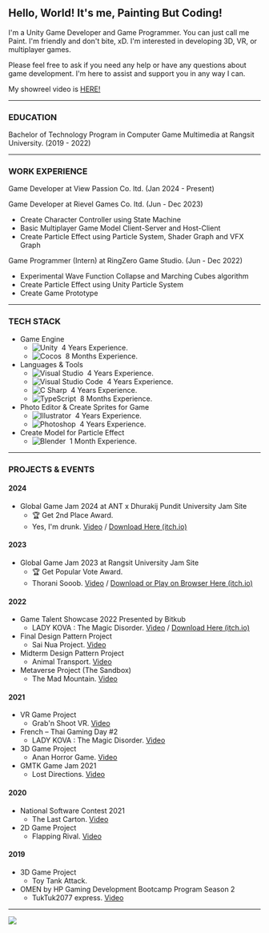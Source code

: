## Hello, World! It's me, Painting But Coding!

I'm a Unity Game Developer and Game Programmer. You can just call me Paint. I'm friendly and don't bite, xD. I'm interested in developing 3D, VR, or multiplayer games.

Please feel free to ask if you need any help or have any questions about game development. I'm here to assist and support you in any way I can.

My showreel video is [HERE!](https://www.youtube.com/watch?v=_oCcA9vUefs)

----
### EDUCATION

Bachelor of Technology Program in Computer Game Multimedia at Rangsit University. (2019 - 2022)


----
### WORK EXPERIENCE

Game Developer at View Passion Co. ltd. (Jan 2024 - Present)

Game Developer at Rievel Games Co. ltd. (Jun - Dec 2023)
- Create Character Controller using State Machine
- Basic Multiplayer Game Model Client-Server and Host-Client
- Create Particle Effect using Particle System, Shader Graph and VFX Graph

Game Programmer (Intern) at RingZero Game Studio. (Jun - Dec 2022)
- Experimental Wave Function Collapse and Marching Cubes algorithm
- Create Particle Effect using Unity Particle System
- Create Game Prototype

----
### TECH STACK
- Game Engine
    - ![Unity](https://img.shields.io/badge/-Unity-05122A?style=flat&logo=Unity)&nbsp; 4 Years Experience.
    - ![Cocos](https://img.shields.io/badge/-CocosCreator-05122A?style=flat&logo=Cocos)&nbsp; 8 Months Experience.
- Languages & Tools
    - ![Visual Studio](https://img.shields.io/badge/-Visual%20Studio-05122A?style=flat&logo=Visual-Studio&logoColor=5C2D91)&nbsp; 4 Years Experience.
    - ![Visual Studio Code](https://img.shields.io/badge/-Visual%20Studio%20Code-05122A?style=flat&logo=visual-studio-code&logoColor=007ACC)&nbsp; 4 Years Experience.
    - ![C Sharp](https://img.shields.io/badge/-CSharp-05122A?style=flat&logo=CSharp)&nbsp; 4 Years Experience.
    - ![TypeScript](https://img.shields.io/badge/-TypeScript-05122A?style=flat&logo=TypeScript)&nbsp; 8 Months Experience.
- Photo Editor & Create Sprites for Game
    - ![Illustrator](https://img.shields.io/badge/-Illustrator-05122A?style=flat&logo=adobe-illustrator)&nbsp; 4 Years Experience.
    - ![Photoshop](https://img.shields.io/badge/-Photoshop-05122A?style=flat&logo=adobe-photoshop)&nbsp; 4 Years Experience.
- Create Model for Particle Effect
    - ![Blender](https://img.shields.io/badge/-Blender-05122A?style=flat&logo=Blender)&nbsp; 1 Month Experience.

----
### PROJECTS & EVENTS

#### 2024
- Global Game Jam 2024 at ANT x Dhurakij Pundit University Jam Site
    - 🏆 Get 2nd Place Award.
    - Yes, I'm drunk. [Video](https://www.youtube.com/watch?v=yFl2z8ZuZWY) / [Download Here (itch.io)](https://werasilz.itch.io/yes-im-drunk)

#### 2023
- Global Game Jam 2023 at Rangsit University Jam Site
    - 🏆 Get Popular Vote Award.
    - Thorani Sooob. [Video](https://www.youtube.com/watch?v=ckGDauvEDzw) / [Download or Play on Browser Here (itch.io)](https://werasilz.itch.io/thorani-sooob)


#### 2022
- Game Talent Showcase 2022 Presented by Bitkub
    - LADY KOVA : The Magic Disorder. [Video](https://youtu.be/1_0N6UYaXuQ) / [Download Here (itch.io)](https://ladykova.itch.io/lady-kova-the-magic-disorder)
- Final Design Pattern Project
    - Sai Nua Project. [Video](https://www.youtube.com/watch?v=WEBYt0fmdFo)
- Midterm Design Pattern Project
    - Animal Transport. [Video](https://www.youtube.com/watch?v=VA8EE3rOgQc)
- Metaverse Project (The Sandbox)
    - The Mad Mountain. [Video](https://www.youtube.com/watch?v=_hns9TZlAUA)


#### 2021
- VR Game Project
    - Grab'n Shoot VR. [Video](https://youtu.be/WOkTBJXtwHo)
- French – Thai Gaming Day #2
    - LADY KOVA : The Magic Disorder. [Video](https://youtu.be/1_0N6UYaXuQ)
- 3D Game Project
    - Anan Horror Game. [Video](https://youtu.be/gApbeT6qsAo)
- GMTK Game Jam 2021
    - Lost Directions. [Video](https://youtu.be/JmYGcF_nGXk)


#### 2020
- National Software Contest 2021
    - The Last Carton. [Video](https://www.youtube.com/watch?v=Fu30ltSezBw)
- 2D Game Project
    - Flapping Rival. [Video](https://www.youtube.com/watch?v=3qfz5rLnCHk)


#### 2019
- 3D Game Project
    - Toy Tank Attack.
- OMEN by HP Gaming Development Bootcamp Program Season 2
    - TukTuk2077 express. [Video](https://youtu.be/50kIg9K64UU)

----
![](https://komarev.com/ghpvc/?username=Paint-Thanapat&style=flat-square&label=Visitors)
<!--
**Paint-Thanapat/Paint-Thanapat** is a ✨ _special_ ✨ repository because its `README.md` (this file) appears on your GitHub profile.

Here are some ideas to get you started:

- 🔭 I’m currently working on ...
- 🌱 I’m currently learning ...
- 👯 I’m looking to collaborate on ...
- 🤔 I’m looking for help with ...
- 💬 Ask me about ...
- 📫 How to reach me: ...
- 😄 Pronouns: ...
- ⚡ Fun fact: ...
-->
